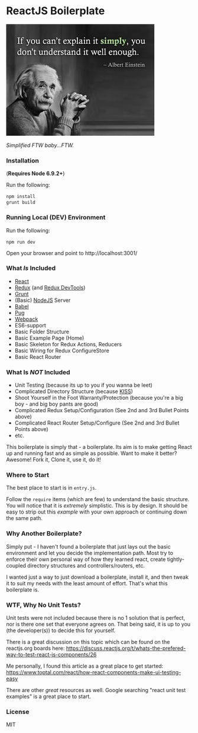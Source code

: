 # ReactJS Boilerplate
![KISS](kiss.jpg?raw=true "KISS")

*Simplified FTW baby...FTW.*

### Installation
(**Requires Node 6.9.2+**)

Run the following:
```
npm install
grunt build
```

### Running Local (DEV) Environment
Run the following:
```
npm run dev
```
Open your browser and point to http://localhost:3001/

### What *Is* Included
* [React](https://github.com/facebook/react.git)
* [Redux](https://github.com/reactjs/redux.git) (and [Redux DevTools](https://github.com/gaearon/redux-devtools.git))
* [Grunt](https://github.com/gruntjs/grunt.git)
* (Basic) [NodeJS](https://nodejs.org/en/) Server
* [Babel](https://github.com/babel/babel)
* [Pug](https://github.com/pugjs/pug.git)
* [Webpack](https://github.com/webpack/webpack.git)
* ES6-support
* Basic Folder Structure
* Basic Example Page (Home)
* Basic Skeleton for Redux Actions, Reducers
* Basic Wiring for Redux ConfigureStore
* Basic React Router

### What Is *NOT* Included
* Unit Testing (because its up to you if you wanna be leet)
* Complicated Directory Structure (because [KISS](https://en.wikipedia.org/wiki/KISS_principle))
* Shoot Yourself in the Foot Warranty/Protection (because you're a big boy - and big boy pants are good)
* Complicated Redux Setup/Configuration (See 2nd and 3rd Bullet Points above)
* Complicated React Router Setup/Configure (See 2nd and 3rd Bullet Points above)
* etc.

This boilerplate is simply that - a boilerplate.  Its aim is to make getting React up and running fast and as simple as possible.  Want to make it better?  Awesome!  Fork it, Clone it, use it, do it!

### Where to Start
The best place to start is in `entry.js`.

Follow the `require` items (which are few) to understand the basic structure.  You will notice that it is _extremely_ simplistic.  This is by design.  It should be easy to strip out this _example_ with your own approach or continuing down the same path.


### Why Another Boilerplate?
Simply put - I haven't found a boilerplate that just lays out the basic environment and let you decide the implementation path.  Most try to enforce their own personal way of how they learned react, create tightly-coupled directory structures and controllers/routers, etc.  

I wanted just a way to just download a boilerplate, install it, and then tweak it to suit my needs with the least amount of effort.  That's what this boilerplate is.  

### WTF, Why No Unit Tests?
Unit tests were not included because there is no 1 solution that is perfect, nor is there one set that everyone agrees on.  That being said, it is up to you (the developer(s)) to decide this for yourself.

There is a great discussion on this topic which can be found on the reactjs.org boards here: https://discuss.reactjs.org/t/whats-the-prefered-way-to-test-react-js-components/26

Me personally, I found this article as a great place to get started: https://www.toptal.com/react/how-react-components-make-ui-testing-easy

There are other _great_ resources as well.  Google searching "react unit test examples" is a great place to start.


### License
MIT
